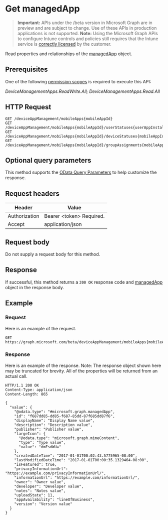 ﻿# Get managedApp

> **Important:** APIs under the /beta version in Microsoft Graph are in preview and are subject to change. Use of these APIs in production applications is not supported.
> **Note:** Using the Microsoft Graph APIs to configure Intune controls and policies still requires that the Intune service is [correctly licensed](https://go.microsoft.com/fwlink/?linkid=839381) by the customer.

Read properties and relationships of the [managedApp](../resources/intune_apps_managedapp.md) object.
## Prerequisites
One of the following [permission scopes](https://developer.microsoft.com/en-us/graph/docs/authorization/permission_scopes) is required to execute this API:

*DeviceManagementApps.ReadWrite.All; DeviceManagementApps.Read.All*
## HTTP Request
<!-- {
  "blockType": "ignored"
}
-->
```http
GET /deviceAppManagement/mobileApps{mobileAppId}
GET /deviceAppManagement/mobileApps{mobileAppId}/userStatuses{userAppInstallStatusId}/app
GET /deviceAppManagement/mobileApps{mobileAppId}/deviceStatuses{mobileAppInstallStatusId}/app
GET /deviceAppManagement/mobileApps{mobileAppId}/groupAssignments{mobileAppGroupAssignmentId}/app
```

## Optional query parameters
This method supports the [OData Query Parameters](https://developer.microsoft.com/en-us/graph/docs/overview/query_parameters) to help customize the response.
## Request headers
|Header|Value|
|---|---|
|Authorization|Bearer &lt;token&gt; Required.|
|Accept|application/json|

## Request body
Do not supply a request body for this method.

## Response
If successful, this method returns a `200 OK` response code and [managedApp](../resources/intune_apps_managedapp.md) object in the response body.

## Example
### Request
Here is an example of the request.
```http
GET https://graph.microsoft.com/beta/deviceAppManagement/mobileApps{mobileAppId}
```

### Response
Here is an example of the response. Note: The response object shown here may be truncated for brevity. All of the properties will be returned from an actual call.
```http
HTTP/1.1 200 OK
Content-Type: application/json
Content-Length: 865

{
  "value": {
    "@odata.type": "#microsoft.graph.managedApp",
    "id": "f687dd85-dd85-f687-85dd-87f685dd87f6",
    "displayName": "Display Name value",
    "description": "Description value",
    "publisher": "Publisher value",
    "largeIcon": {
      "@odata.type": "microsoft.graph.mimeContent",
      "type": "Type value",
      "value": "dmFsdWU="
    },
    "createdDateTime": "2017-01-01T00:02:43.5775965-08:00",
    "lastModifiedDateTime": "2017-01-01T00:00:35.1329464-08:00",
    "isFeatured": true,
    "privacyInformationUrl": "https://example.com/privacyInformationUrl/",
    "informationUrl": "https://example.com/informationUrl/",
    "owner": "Owner value",
    "developer": "Developer value",
    "notes": "Notes value",
    "uploadState": 11,
    "appAvailability": "lineOfBusiness",
    "version": "Version value"
  }
}
```



